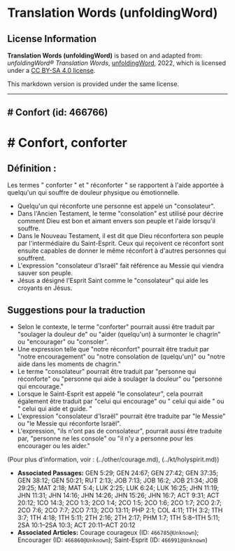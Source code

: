 # Translation Words (unfoldingWord)

## License Information

**Translation Words (unfoldingWord)** is based on and adapted from: _unfoldingWord® Translation Words_, [unfoldingWord](https://unfoldingword.org/utw), 2022, which is licensed under a [CC BY-SA 4.0 license](https://creativecommons.org/licenses/by-sa/4.0/legalcode.en).

This markdown version is provided under the same license.



--------------------------------

## # Confort (id: 466766)

\# Confort, conforter
=====================

Définition :
------------

Les termes " conforter " et " réconforter " se rapportent à l'aide apportée à quelqu'un qui souffre de douleur physique ou émotionnelle.

* Quelqu'un qui réconforte une personne est appelé un "consolateur".
* Dans l'Ancien Testament, le terme "consolation" est utilisé pour décrire comment Dieu est bon et aimant envers son peuple et l'aide lorsqu'il souffre.
* Dans le Nouveau Testament, il est dit que Dieu réconfortera son peuple par l'intermédiaire du Saint\-Esprit. Ceux qui reçoivent ce réconfort sont ensuite capables de donner le même réconfort à d'autres personnes qui souffrent.
* L'expression "consolateur d'Israël" fait référence au Messie qui viendra sauver son peuple.
* Jésus a désigné l'Esprit Saint comme le "consolateur" qui aide les croyants en Jésus.

Suggestions pour la traduction
------------------------------

* Selon le contexte, le terme "conforter" pourrait aussi être traduit par "soulager la douleur de" ou "aider (quelqu'un) à surmonter le chagrin" ou "encourager" ou "consoler".
* Une expression telle que "notre réconfort" pourrait être traduit par "notre encouragement" ou "notre consolation de (quelqu'un)" ou "notre aide dans les moments de chagrin."
* Le terme "consolateur" pourrait être traduit par "personne qui réconforte" ou "personne qui aide à soulager la douleur" ou "personne qui encourage."
* Lorsque le Saint\-Esprit est appelé "le consolateur", cela pourrait également être traduit par "celui qui encourage" ou " celui qui aide " ou " celui qui aide et guide. "
* L'expression "consolateur d'Israël" pourrait être traduite par "le Messie" ou "le Messie qui réconforte Israël".
* L'expression, "ils n'ont pas de consolateur", pourrait aussi être traduite par, "personne ne les console" ou "il n'y a personne pour les encourager ou les aider."

(Pour plus d’information, voir : (../other/courage.md), (../kt/holyspirit.md))

* **Associated Passages:** GEN 5:29; GEN 24:67; GEN 27:42; GEN 37:35; GEN 38:12; GEN 50:21; RUT 2:13; JOB 7:13; JOB 16:2; JOB 21:34; JOB 29:25; MAT 2:18; MAT 5:4; LUK 2:25; LUK 6:24; LUK 16:25; JHN 11:19; JHN 11:31; JHN 14:16; JHN 14:26; JHN 15:26; JHN 16:7; ACT 9:31; ACT 20:12; 1CO 14:3; 2CO 1:3; 2CO 1:4; 2CO 1:5; 2CO 1:6; 2CO 1:7; 2CO 2:7; 2CO 7:6; 2CO 7:7; 2CO 7:13; 2CO 13:11; PHP 2:1; COL 4:11; 1TH 3:2; 1TH 3:7; 1TH 4:18; 1TH 5:11; 2TH 2:16; 2TH 2:17; PHM 1:7; 1TH 5:8–1TH 5:11; 2SA 10:1–2SA 10:3; ACT 20:11–ACT 20:12
* **Associated Articles:** Courage courageux (ID: `466785@Unknown`); Encourager  (ID: `466860@Unknown`); Saint-Esprit (ID: `466991@Unknown`)

